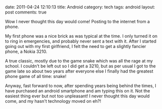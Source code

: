 date: 2011-04-24 12:10:13
title: Android
category: tech
tags: android
layout: post
comments: true



Wow I never thought this day would come! Posting to the internet from a phone.

My first phone was a nice brick as was typical at the time. I only turned it on to ring in emergencies, and probably never sent a text with it. After I started going out with my first girlfriend, I felt the need to get a slightly fancier phone, a Nokia 3210.

A true classic, mostly due to the game snake which was all the rage at my school. I couldn't be left out so I did get a 3210, but as per usual I got to the game late so about two years after everyone else I finally had the greatest phone game of all time: snake!

Anyway, fast forward to now, after spending years being behind the times, I have purchased an android smartphone and am typing this on it. Not the easiest thing ever but not too unpleasant! I never thought this day would come, and my hasn't technology moved on eh?!
